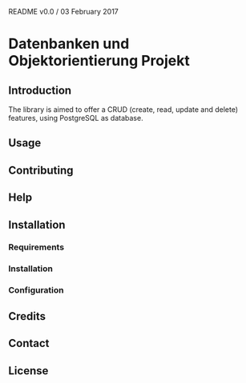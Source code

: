 README v0.0 / 03 February 2017
# Datenbanken und Objektorientierung Projekt

## Introduction

The library is aimed to offer a CRUD (create, read, update and delete) features, using PostgreSQL as database.

## Usage

## Contributing

## Help

## Installation

### Requirements

### Installation

### Configuration

## Credits

## Contact

## License

